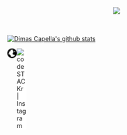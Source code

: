 <div align='center'>
  <img src="https://i.pinimg.com/originals/8b/35/fe/8b35fef55fba1a201c9c7a11d3ec3d64.gif">
</div>

&nbsp;

[![Dimas Capella's github stats](https://github-readme-stats.vercel.app/api?username=dimascapella&count_private=true&include_all_commits=true&theme=radical)](https://google.com)

[<img align="left" alt="codeSTACKr.com" style="background-color: #fff" width="22px" src="https://raw.githubusercontent.com/iconic/open-iconic/master/svg/globe.svg" />][website]
[<img align="left" alt="codeSTACKr | Instagram" width="22px" style="background-color: #fff" src="https://cdn.jsdelivr.net/npm/simple-icons@v3/icons/instagram.svg" />][instagram]
<br />
<!-- This section you create this variables that are used above -->
[website]: https://dimascapella.github.io/personal-website/
[instagram]: https://www.instagram.com/dimascapella/
